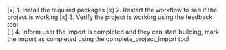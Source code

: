 [x] 1. Install the required packages
[x] 2. Restart the workflow to see if the project is working
[x] 3. Verify the project is working using the feedback tool  
[ ] 4. Inform user the import is completed and they can start building, mark the import as completed using the complete_project_import tool